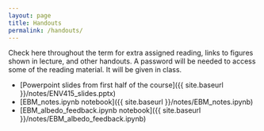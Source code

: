 ```yaml
---
layout: page
title: Handouts
permalink: /handouts/
---
```


Check here throughout the term for extra assigned reading, links to figures shown in lecture, and other handouts.
A password will be needed to access some of the reading material. It will be given in class.

- [Powerpoint slides from first half of the course]({{ site.baseurl }}/notes/ENV415_slides.pptx)
- [EBM_notes.ipynb notebook]({{ site.baseurl }}/notes/EBM_notes.ipynb)
- [EBM_albedo_feedback.ipynb notebook]({{ site.baseurl }}/notes/EBM_albedo_feedback.ipynb)
